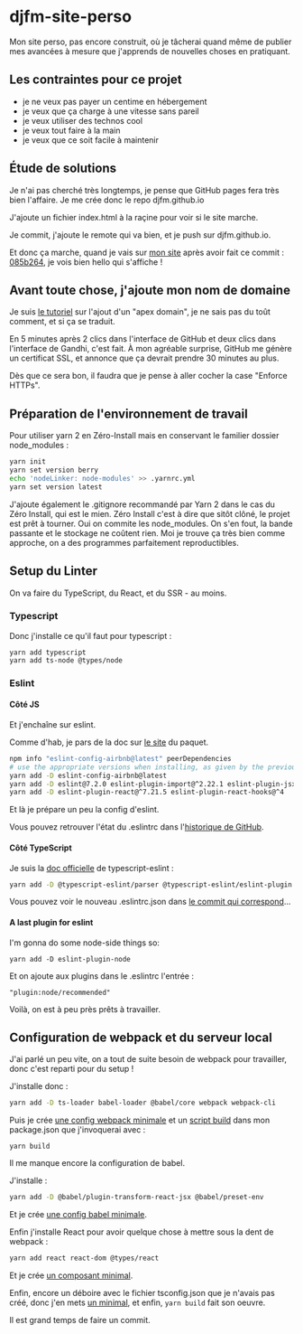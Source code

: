 # djfm-site-perso

Mon site perso, pas encore construit, où je tâcherai quand même de publier mes avancées
à mesure que j'apprends de nouvelles choses en pratiquant.

## Les contraintes pour ce projet

- je ne veux pas payer un centime en hébergement
- je veux que ça charge à une vitesse sans pareil
- je veux utiliser des technos cool
- je veux tout faire à la main
- je veux que ce soit facile à maintenir

## Étude de solutions

Je n'ai pas cherché très longtemps, je pense que GitHub pages fera très bien l'affaire.
Je me crée donc le repo djfm.github.io

J'ajoute un fichier index.html à la raçine pour voir si le site marche.

Je commit, j'ajoute le remote qui va bien, et je push sur djfm.github.io.

Et donc ça marche, quand je vais sur [mon site](https://djfm.github.io/) après avoir fait
ce commit : [085b264](https://github.com/djfm/djfm.github.io/commit/085b264),
je vois bien hello qui s'affiche !

## Avant toute chose, j'ajoute mon nom de domaine

Je suis [le tutoriel](https://docs.github.com/en/pages/configuring-a-custom-domain-for-your-github-pages-site/managing-a-custom-domain-for-your-github-pages-site#configuring-an-apex-domain) sur l'ajout d'un "apex domain",
je ne sais pas du toût comment, et si ça se traduit.

En 5 minutes après 2 clics dans l'interface de GitHub et deux clics dans l'interface de Gandhi, c'est fait.
À mon agréable surprise, GitHub me génère un certificat SSL, et annonce que ça devrait prendre 30 minutes au plus.

Dès que ce sera bon, il faudra que je pense à aller cocher la case "Enforce HTTPs".

## Préparation de l'environnement de travail

Pour utiliser yarn 2 en Zéro-Install mais en conservant le familier
dossier node_modules :

```bash
yarn init
yarn set version berry
echo 'nodeLinker: node-modules' >> .yarnrc.yml
yarn set version latest
```

J'ajoute également le .gitignore recommandé par Yarn 2 dans le cas du Zéro Install,
qui est le mien. Zéro Install c'est à dire que sitôt clôné, le projet est prêt à tourner.
Oui on commite les node_modules. On s'en fout, la bande passante et le stockage ne coûtent
rien. Moi je trouve ça très bien comme approche, on a des programmes parfaitement reproductibles.

## Setup du Linter

On va faire du TypeScript, du React, et du SSR - au moins.

### Typescript

Donc j'installe ce qu'il faut pour typescript :

```
yarn add typescript
yarn add ts-node @types/node
```

### Eslint

#### Côté JS

Et j'enchaîne sur eslint.

Comme d'hab, je pars de la doc sur [le site](https://yarnpkg.com/package/eslint-config-airbnb) du paquet.

```bash
npm info "eslint-config-airbnb@latest" peerDependencies
# use the appropriate versions when installing, as given by the previous command
yarn add -D eslint-config-airbnb@latest
yarn add -D eslint@7.2.0 eslint-plugin-import@^2.22.1 eslint-plugin-jsx-a11y@^6.4.1
yarn add -D eslint-plugin-react@^7.21.5 eslint-plugin-react-hooks@^4
```

Et là je prépare un peu la config d'eslint.

Vous pouvez retrouver l'état du .eslintrc dans l'[historique de GitHub](https://github.com/djfm/djfm.github.io/blob/1c3ce0204dd0dc9c06b85f37fec435580856fcbb/.eslintrc.json).

#### Côté TypeScript

Je suis la [doc officielle](https://github.com/typescript-eslint/typescript-eslint/blob/master/docs/getting-started/linting/README.md) de typescript-eslint :

```bash
yarn add -D @typescript-eslint/parser @typescript-eslint/eslint-plugin
```

Vous pouvez voir le nouveau .eslintrc.json dans [le commit qui correspond](https://github.com/djfm/djfm.github.io/blob/f6a503aaef023f1e41a24576e802054be411bbb5/.eslintrc.json)...

#### A last plugin for eslint

I'm gonna do some node-side things so:

```
yarn add -D eslint-plugin-node
```

Et on ajoute aux plugins dans le .eslintrc l'entrée :

`"plugin:node/recommended"`

Voilà, on est à peu près prêts à travailler.

## Configuration de webpack et du serveur local

J'ai parlé un peu vite, on a tout de suite besoin de webpack
pour travailler, donc c'est reparti pour du setup !

J'installe donc :

```bash
yarn add -D ts-loader babel-loader @babel/core webpack webpack-cli
```

Puis je crée [une config webpack minimale](https://github.com/djfm/djfm.github.io/blob/d259695204c81d2baedc1ef71e1b0b83ca8cf8ba/webpack.config.ts) et un [script build](https://github.com/djfm/djfm.github.io/blob/d259695204c81d2baedc1ef71e1b0b83ca8cf8ba/package.json#L10) dans
mon package.json que j'invoquerai avec :

```
yarn build
```

Il me manque encore la configuration de babel.

J'installe :

```bash
yarn add -D @babel/plugin-transform-react-jsx @babel/preset-env
```

Et je crée [une config babel minimale](https://github.com/djfm/djfm.github.io/blob/d259695204c81d2baedc1ef71e1b0b83ca8cf8ba/babel.config.json).

Enfin j'installe React pour avoir quelque chose à mettre sous la dent de webpack :

```bash
yarn add react react-dom @types/react
```

Et je crée [un composant minimal](https://github.com/djfm/djfm.github.io/blob/d259695204c81d2baedc1ef71e1b0b83ca8cf8ba/src/client/index.tsx).

Enfin, encore un déboire avec le fichier tsconfig.json que
je n'avais pas créé, donc j'en mets [un minimal](https://github.com/djfm/djfm.github.io/blob/d259695204c81d2baedc1ef71e1b0b83ca8cf8ba/tsconfig.json), et enfin, `yarn build` fait son oeuvre.


Il est grand temps de faire un commit.
